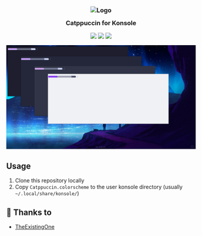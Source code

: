 <h3 align="center">
	<img src="https://raw.githubusercontent.com/catppuccin/catppuccin/dev/assets/logos/exports/1544x1544_circle.png" width="100" alt="Logo"/><br/>
	<img src="https://raw.githubusercontent.com/catppuccin/catppuccin/dev/assets/misc/transparent.png" height="30" width="0px"/>
	Catppuccin for Konsole
	<img src="https://raw.githubusercontent.com/catppuccin/catppuccin/dev/assets/misc/transparent.png" height="30" width="0px"/>
</h3>

<p align="center">
    <a href="https://github.com/catppuccin/konsole/stargazers"><img src="https://img.shields.io/github/stars/catppuccin/konsole?colorA=1e1e28&colorB=c9cbff&style=for-the-badge&logo=starship style=for-the-badge"></a>
    <a href="https://github.com/catppuccin/konsole/issues"><img src="https://img.shields.io/github/issues/catppuccin/konsole?colorA=1e1e28&colorB=f7be95&style=for-the-badge"></a>
    <a href="https://github.com/catppuccin/konsole/contributors"><img src="https://img.shields.io/github/contributors/catppuccin/konsole?colorA=1e1e28&colorB=b1e1a6&style=for-the-badge"></a>
</p>

<p align="center">
  <img src="https://raw.githubusercontent.com/TheExistingOne/catppuccin-konsole/main/assets/konsole.png"/>
</p>

## Usage

1. Clone this repository locally
2. Copy `Catppuccin.colorscheme` to the user konsole directory (usually `~/.local/share/konsole/`)

## 💝 Thanks to

- [TheExistingOne](https://github.com/TheExistingOne)
